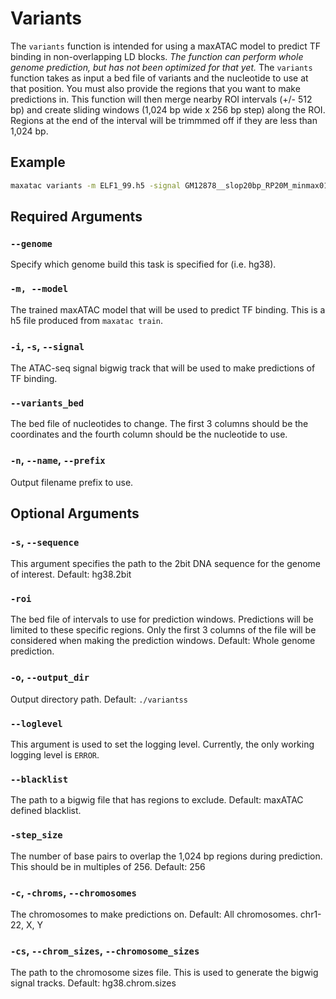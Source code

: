 # Variants

The `variants` function is intended for using a maxATAC model to predict TF binding in non-overlapping LD blocks. *The function can perform whole genome prediction, but has not been optimized for that yet.* The `variants` function takes as input a bed file of variants and the nucleotide to use at that position. You must also provide the regions that you want to make predictions in. This function will then merge nearby ROI intervals (+/- 512 bp) and create sliding windows (1,024 bp wide x 256 bp step) along the ROI. Regions at the end of the interval will be trimmmed off if they are less than 1,024 bp. 

## Example

```bash
maxatac variants -m ELF1_99.h5 -signal GM12878__slop20bp_RP20M_minmax01.bw -name GM12878_ELF1 -s hg38.2bit --chromosome chr20 -variants_bed AD_risk_loci.bed
```

## Required Arguments

### `--genome`

Specify which genome build this task is specified for (i.e. hg38). 

### `-m, --model`

The trained maxATAC model that will be used to predict TF binding. This is a h5 file produced from `maxatac train`. 

### `-i`, `-s`, `--signal`

The ATAC-seq signal bigwig track that will be used to make predictions of TF binding. 

### `--variants_bed`

The bed file of nucleotides to change. The first 3 columns should be the coordinates and the fourth column should be the nucleotide to use.

### `-n`, `--name`, `--prefix`

Output filename prefix to use.

## Optional Arguments

### `-s`, `--sequence`

This argument specifies the path to the 2bit DNA sequence for the genome of interest. Default: hg38.2bit

### `-roi`

The bed file of intervals to use for prediction windows. Predictions will be limited to these specific regions. Only the first 3 columns of the file will be considered when making the prediction windows. Default: Whole genome prediction. 

### `-o`, `--output_dir`

Output directory path. Default: `./variantss`

### `--loglevel`

This argument is used to set the logging level. Currently, the only working logging level is `ERROR`.

### `--blacklist`

The path to a bigwig file that has regions to exclude. Default: maxATAC defined blacklist.

### `-step_size`

The number of base pairs to overlap the 1,024 bp regions during prediction. This should be in multiples of 256. Default: 256

### `-c`, `-chroms`, `--chromosomes`

The chromosomes to make predictions on. Default: All chromosomes. chr1-22, X, Y

### `-cs`, `--chrom_sizes`, `--chromosome_sizes`

The path to the chromosome sizes file. This is used to generate the bigwig signal tracks. Default: hg38.chrom.sizes